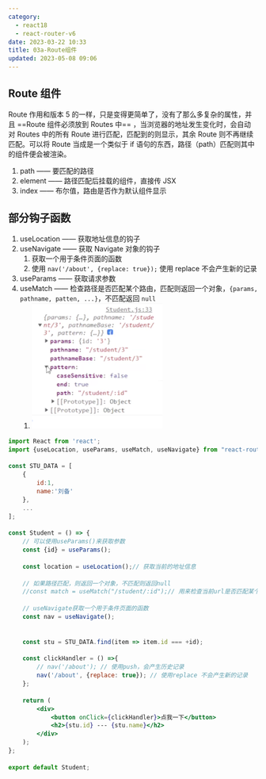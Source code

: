 ```yaml
---
category: 
  - react18
  - react-router-v6
date: 2023-03-22 10:33
title: 03a-Route组件
updated: 2023-05-08 09:06
---
```


## Route 组件

Route 作用和版本 5 的一样，只是变得更简单了，没有了那么多复杂的属性，并且 ==Route 组件必须放到 Routes 中== ，当浏览器的地址发生变化时，会自动对 Routes 中的所有 Route 进行匹配，匹配到的则显示，其余 Route 则不再继续匹配。可以将 Route 当成是一个类似于 if 语句的东西，路径（path）匹配则其中的组件便会被渲染。

1.  path —— 要匹配的路径
2.  element —— 路径匹配后挂载的组件，直接传 JSX
3.  index —— 布尔值，路由是否作为默认组件显示

## 部分钩子函数

1.  useLocation —— 获取地址信息的钩子
2.  useNavigate —— 获取 Navigate 对象的钩子
    1. 获取一个用于条件页面的函数
    2. 使用 `nav('/about', {replace: true});` 使用 replace 不会产生新的记录
3.  useParams —— 获取请求参数
4.  useMatch —— 检查路径是否匹配某个路由，匹配则返回一个对象，`{params, pathname, patten, ...}`，不匹配返回 `null`
    1. ![](./_images/image-2023-03-22_10-48-11-773-03a-Route组件.png)

```jsx
import React from 'react';
import {useLocation, useParams, useMatch, useNavigate} from "react-router-dom";

const STU_DATA = [
    {
        id:1,
        name:'刘备'
    },
    ...
];

const Student = () => {
    // 可以使用useParams()来获取参数
    const {id} = useParams();

    const location = useLocation();// 获取当前的地址信息

    // 如果路径匹配，则返回一个对象，不匹配则返回null
    //const match = useMatch("/student/:id");// 用来检查当前url是否匹配某个路由

    // useNavigate获取一个用于条件页面的函数
    const nav = useNavigate();


    const stu = STU_DATA.find(item => item.id === +id);

    const clickHandler = () =>{
        // nav('/about'); // 使用push，会产生历史记录
        nav('/about', {replace: true}); // 使用replace 不会产生新的记录
    };

    return (
        <div>
            <button onClick={clickHandler}>点我一下</button>
            <h2>{stu.id} --- {stu.name}</h2>
        </div>
    );
};

export default Student;

```
